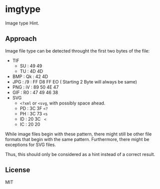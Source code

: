 # imgtype

Image type Hint.


## Approach

Image file type can be detected throught the first two bytes of the file:

 * TIF
   - SU : 49 49
   - TU : 4D 4D
 * BMP : Qk : 42 4D
 * JPG : /9 : FF D8 FF EO ( Starting 2 Byte will always be same)
 * PNG : iV : 89 50 4E 47
 * GIF : R0 : 47 49 46 38
 * SVG 
   - `<?xml` or `<svg`, with possibly space ahead.
   - PD : 3C 3F  `<?`
   - PH : 3C 73  `<s`
   - ID : 20 3C  ` <`
   - IC : 20 20  `  `

While image files begin with these pattern, there might still be other file formats that begin with the same pattern. Furthermore, there might be exceptions for SVG files.

Thus, this should only be considered as a hint instead of a correct result.


## License

MIT
